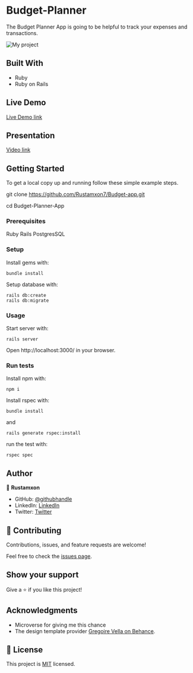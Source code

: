 # Budget-Planner

The Budget Planner App is going to be helpful to track your expenses and transactions.

![My project](https://user-images.githubusercontent.com/69011963/149576485-78e328ae-eb90-4010-93cb-993eaff641bb.png)

## Built With

- Ruby
- Ruby on Rails

## Live Demo

[Live Demo link](https://serene-badlands-44706.herokuapp.com/)

## Presentation

[Video link](https://www.loom.com/share/6453fe7110804ebc9ec6760fe1bd0125)

## Getting Started

To get a local copy up and running follow these simple example steps.

git clone https://github.com/Rustamxon7/Budget-app.git

cd Budget-Planner-App

### Prerequisites
Ruby
Rails
PostgresSQL

### Setup
Install gems with:
```
bundle install
```
Setup database with:
```
rails db:create
rails db:migrate
```

### Usage
Start server with:

```
rails server
```

Open http://localhost:3000/ in your browser.

### Run tests
Install npm with:
```
npm i
```
Install rspec with:
```
bundle install
```
and
```
rails generate rspec:install
```
run the test with:
```
rspec spec
```

## Author

👤 **Rustamxon**

- GitHub: [@githubhandle](https://github.com/Rustamxon7)
- LinkedIn: [LinkedIn](https://www.linkedin.com/in/rustamjon-tolipov-6a831020b)
- Twitter: [Twitter](https://twitter.com/Rustamjon7777)

## 🤝 Contributing

Contributions, issues, and feature requests are welcome!

Feel free to check the [issues page](https://github.com/Rustamxon7/Budget-app/issues).

## Show your support

Give a ⭐️ if you like this project!

## Acknowledgments

- Microverse for giving me this chance
- The design template provider [Gregoire Vella on Behance](https://www.behance.net/gregoirevella).

## 📝 License

This project is [MIT](./LICENCE) licensed.
